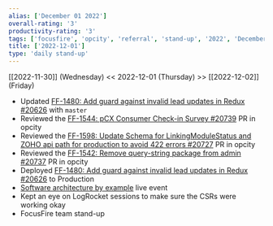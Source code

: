 ```yaml
---
alias: ['December 01 2022']
overall-rating: '3'
productivity-rating: '3'
tags: ['focusfire', 'opcity', 'referral', 'stand-up', '2022', 'December', 'Thursday']
title: ['2022-12-01']
type: 'daily stand-up'
---
```

[[2022-11-30]] (Wednesday) << 2022-12-01 (Thursday) >> [[2022-12-02]] (Friday)

- Updated [FF-1480: Add guard against invalid lead updates in Redux #20626](https://github.com/Opcity/opcity/pull/20626) with `master`
- Reviewed the [FF-1544: pCX Consumer Check-in Survey #20739](https://github.com/Opcity/opcity/pull/20739) PR in opcity
- Reviewed the [FF-1598: Update Schema for LinkingModuleStatus and ZOHO api path for production to avoid 422 errors #20727](https://github.com/Opcity/opcity/pull/20727) PR in opcity
- Reviewed the [FF-1542: Remove query-string package from admin #20737](https://github.com/Opcity/opcity/pull/20737) PR in opcity
- Deployed  [FF-1480: Add guard against invalid lead updates in Redux #20626](https://github.com/Opcity/opcity/pull/20626) to Production
- [Software architecture by example](https://learning.oreilly.com/live-events/software-architecture-by-example/0636920261797/0636920076500/) live event
- Kept an eye on LogRocket sessions to make sure the CSRs were working okay
- FocusFire team stand-up